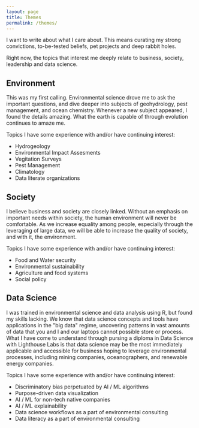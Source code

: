 ```yaml
---
layout: page
title: Themes
permalink: /themes/
---
```


I want to write about what I care about. This means curating my strong convictions, to-be-tested beliefs, pet projects and deep rabbit holes. 

Right now, the topics that interest me deeply relate to business, society, leadership and data science.

## Environment
This was my first calling. Environmental science drove me to ask the important questions, and dive deeper into subjects of geohydrology, pest management, and ocean chemistry. Whenever a new subject appeared, I found the details amazing. What the earth is capable of through evolution continues to amaze me. 

Topics I have some experience with and/or have continuing interest:
- Hydrogeology
- Environmental Impact Assesments
- Vegitation Surveys
- Pest Management
- Climatology
- Data literate organizations


## Society
I believe business and society are closely linked. Without an emphasis on important needs within society, the human environment will never be comfortable. As we increase equality among people, especially through the leveraging of large data, we will be able to increase the quality of society, and with it, the environment. 

Topics I have some experience with and/or have continuing interest:
- Food and Water security
- Environmental sustainability
- Agriculture and food systems
- Social policy


## Data Science
I was trained in environmental science and data analysis using R, but found my skills lacking. We know that data science concepts and tools have applications in the "big data" regime, uncovering patterns in vast amounts of data that you and I and our laptops cannot possible store or process. What I have come to understand through pursing a diploma in Data Science with Lighthouse Labs is that data science may be the most immediately applicable and accessible for business hoping to leverage environmental processes, including mining companies, oceanographers, and renewable energy companies. 

Topics I have some experience with and/or have continuing interest:
- Discriminatory bias perpetuated by AI / ML algorithms
- Purpose-driven data visualization
- AI / ML for non-tech native companies
- AI / ML explainability
- Data science workflows as a part of environmental consulting
- Data literacy as a part of environmental consulting


